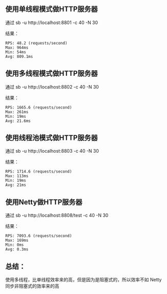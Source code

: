 ## 使用单线程模式做HTTP服务器

通过 sb -u http://localhost:8801 -c 40 -N 30

结果：

```shell
RPS: 48.2 (requests/second)			
Max: 964ms
Min: 54ms
Avg: 809.1ms
```



## 使用多线程模式做HTTP服务器

通过 sb -u http://localhost:8802 -c 40 -N 30

结果：

```shell
RPS: 1665.6 (requests/second)
Max: 261ms
Min: 19ms
Avg: 21.6ms
```

## 使用线程池模式做HTTP服务器

通过 sb -u http://localhost:8803 -c 40 -N 30

结果：

```shell
RPS: 1714.6 (requests/second)
Max: 113ms
Min: 19ms
Avg: 21ms
```

## 使用Netty做HTTP服务器

通过 sb -u http://localhost:8808/test -c 40 -N 30

结果：

```shell
RPS: 7093.6 (requests/second)
Max: 169ms
Min: 0ms
Avg: 0.3ms
```





## 总结：

使用多线程，比单线程效率来的高，但是因为是阻塞式的，所以效率不如 Netty 同步非阻塞式的效率来的高